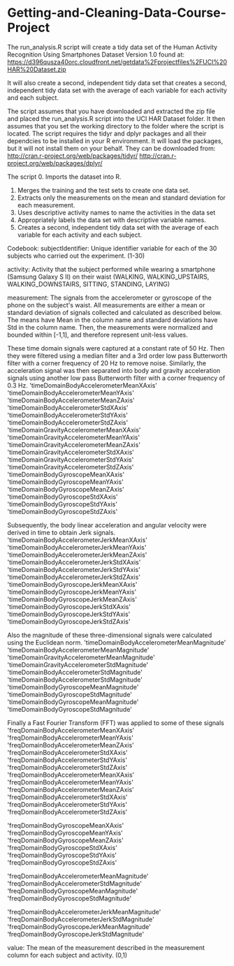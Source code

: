 # Getting-and-Cleaning-Data-Course-Project

The run_analysis.R script will create a tidy data set of the Human Activity Recognition Using Smartphones Dataset
Version 1.0 found at:
  https://d396qusza40orc.cloudfront.net/getdata%2Fprojectfiles%2FUCI%20HAR%20Dataset.zip 

It will also create a second, independent tidy data set that creates a second, independent tidy data set with the average of each variable for each activity and each subject.

The script assumes that you have downloaded and extracted the zip file and placed the run_analysis.R script into the UCI HAR Dataset folder. It then assumes that you set the working directory to the folder where the script is located.
The script requires the tidyr and dplyr packages and all their dependcies to be installed in your R environment. It will load the packages, but it will not install them on your behalf. They can be downloaded from:       
  http://cran.r-project.org/web/packages/tidyr/
  http://cran.r-project.org/web/packages/dplyr/

The script 
0. Imports the dataset into R.
1. Merges the training and the test sets to create one data set.
2. Extracts only the measurements on the mean and standard deviation for each measurement. 
3. Uses descriptive activity names to name the activities in the data set
4. Appropriately labels the data set with descriptive variable names. 
5. Creates a second, independent tidy data set with the average of each variable for each activity and each subject.



Codebook:
subjectIdentifier:
    Unique identifier variable for each of the 30 subjects who carried out the experiment.
      (1-30)
      
activity:
    Activity that the subject performed while wearing a smartphone (Samsung Galaxy S II) on their waist
      (WALKING, WALKING_UPSTAIRS, WALKING_DOWNSTAIRS, SITTING, STANDING, LAYING)

measurement:
The signals from the accelerometer or gyroscope of the phone on the subject's waist. 
All measurements are either a mean or standard deviation of signals collected and calculated as described below. The means have Mean in the column name and standard deviations have Std in the column name.
Then, the measurements were normalized and bounded within [-1,1], and therefore represent unit-less values. 

These time domain signals were captured at a constant rate of 50 Hz. Then they were filtered using a median filter and a 3rd order low pass Butterworth filter with a corner frequency of 20 Hz to remove noise. Similarly, the acceleration signal was then separated into body and gravity acceleration signals using another low pass Butterworth filter with a corner frequency of 0.3 Hz. 
'timeDomainBodyAccelerometerMeanXAxis'
'timeDomainBodyAccelerometerMeanYAxis'
'timeDomainBodyAccelerometerMeanZAxis'
'timeDomainBodyAccelerometerStdXAxis'
'timeDomainBodyAccelerometerStdYAxis'
'timeDomainBodyAccelerometerStdZAxis'
'timeDomainGravityAccelerometerMeanXAxis'
'timeDomainGravityAccelerometerMeanYAxis'
'timeDomainGravityAccelerometerMeanZAxis'
'timeDomainGravityAccelerometerStdXAxis'
'timeDomainGravityAccelerometerStdYAxis'
'timeDomainGravityAccelerometerStdZAxis'
'timeDomainBodyGyroscopeMeanXAxis'
'timeDomainBodyGyroscopeMeanYAxis'
'timeDomainBodyGyroscopeMeanZAxis'
'timeDomainBodyGyroscopeStdXAxis'
'timeDomainBodyGyroscopeStdYAxis'
'timeDomainBodyGyroscopeStdZAxis'


Subsequently, the body linear acceleration and angular velocity were derived in time to obtain Jerk signals. 
  'timeDomainBodyAccelerometerJerkMeanXAxis'
  'timeDomainBodyAccelerometerJerkMeanYAxis'
  'timeDomainBodyAccelerometerJerkMeanZAxis'
  'timeDomainBodyAccelerometerJerkStdXAxis'
  'timeDomainBodyAccelerometerJerkStdYAxis'
  'timeDomainBodyAccelerometerJerkStdZAxis'
  'timeDomainBodyGyroscopeJerkMeanXAxis'
  'timeDomainBodyGyroscopeJerkMeanYAxis'
  'timeDomainBodyGyroscopeJerkMeanZAxis'
  'timeDomainBodyGyroscopeJerkStdXAxis'
  'timeDomainBodyGyroscopeJerkStdYAxis'
  'timeDomainBodyGyroscopeJerkStdZAxis'

Also the magnitude of these three-dimensional signals were calculated using the Euclidean norm. 
  'timeDomainBodyAccelerometerMeanMagnitude'
  'timeDomainBodyAccelerometerMeanMagnitude'
  'timeDomainGravityAccelerometerMeanMagnitude'
  'timeDomainGravityAccelerometerStdMagnitude'
  'timeDomainBodyAccelerometerStdMagnitude'
  'timeDomainBodyAccelerometerStdMagnitude'
  'timeDomainBodyGyroscopeMeanMagnitude'
  'timeDomainBodyGyroscopeStdMagnitude'
  'timeDomainBodyGyroscopeMeanMagnitude'
  'timeDomainBodyGyroscopeStdMagnitude'    
    

Finally a Fast Fourier Transform (FFT) was applied to some of these signals
  'freqDomainBodyAccelerometerMeanXAxis'
  'freqDomainBodyAccelerometerMeanYAxis'
  'freqDomainBodyAccelerometerMeanZAxis'
  'freqDomainBodyAccelerometerStdXAxis'
  'freqDomainBodyAccelerometerStdYAxis'
  'freqDomainBodyAccelerometerStdZAxis'
  'freqDomainBodyAccelerometerMeanXAxis'
  'freqDomainBodyAccelerometerMeanYAxis'
  'freqDomainBodyAccelerometerMeanZAxis'
  'freqDomainBodyAccelerometerStdXAxis'
  'freqDomainBodyAccelerometerStdYAxis'
  'freqDomainBodyAccelerometerStdZAxis'
  
  'freqDomainBodyGyroscopeMeanXAxis'
  'freqDomainBodyGyroscopeMeanYAxis'
  'freqDomainBodyGyroscopeMeanZAxis'
  'freqDomainBodyGyroscopeStdXAxis'
  'freqDomainBodyGyroscopeStdYAxis'
  'freqDomainBodyGyroscopeStdZAxis'
  
  'freqDomainBodyAccelerometerMeanMagnitude'
  'freqDomainBodyAccelerometerStdMagnitude'
  ‘freqDomainBodyGyroscopeMeanMagnitude'
  'freqDomainBodyGyroscopeStdMagnitude'
  
  'freqDomainBodyAccelerometerJerkMeanMagnitude'
  'freqDomainBodyAccelerometerJerkStdMagnitude'
  'freqDomainBodyGyroscopeJerkMeanMagnitude'
  ‘freqDomainBodyGyroscopeJerkStdMagnitude'


value:
  The mean of the measurement described in the measurement column for each subject and activity.
  (0,1) 
